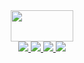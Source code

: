 <!-- ### Hi there 👋 -->
<div id="header" align="center">
<img src="https://img.icons8.com/external-kiranshastry-gradient-kiranshastry/64/000000/external-developer-coding-kiranshastry-gradient-kiranshastry-1.png"
     width="100" height="50"/>
</div>
<div id="badges"  align="center">
  <a href="www.linkedin.com/in/ayeshanoorkhan">
    <img src="https://img.icons8.com/nolan/64/linkedin.png"/>
  </a>
  <a href="your-youtube-URL">
   <img src="https://img.icons8.com/nolan/64/facebook.png"/>
  </a>
  <a href="https://twitter.com/AyeshaNoorKhan3">
<img src="https://img.icons8.com/nolan/64/twitter-squared.png"/>
  </a>
   <a href="mailto:ayeshanoorank19@gmail.com">
  <img src="https://img.icons8.com/nolan/64/gmail.png"/>
  </a>
</div>


<!--
**ayeshank/ayeshank** is a ✨ _special_ ✨ repository because its `README.md` (this file) appears on your GitHub profile.

Here are some ideas to get you started:

- 🔭 I’m currently working on ...
- 🌱 I’m currently learning ...
- 👯 I’m looking to collaborate on ...
- 🤔 I’m looking for help with ...
- 💬 Ask me about ...
- 📫 How to reach me: ...
- 😄 Pronouns: ...
- ⚡ Fun fact: ...
-->
